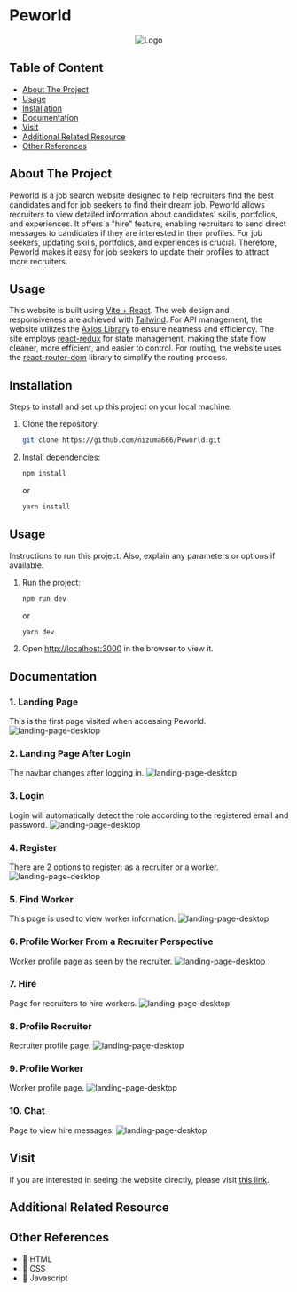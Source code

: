 # Peworld

<p align="center">
  <img src="src/assets/icons/logo-png.png" alt="Logo" />
</p>

## Table of Content

- [About The Project](#about-the-project)
- [Usage](#usage)
- [Installation](#installation)
- [Documentation](#documentation)
- [Visit](#visit)
- [Additional Related Resource](#additional-related-resource)
- [Other References](#other-references)

## About The Project
Peworld is a job search website designed to help recruiters find the best candidates and for job seekers to find their dream job. Peworld allows recruiters to view detailed information about candidates' skills, portfolios, and experiences. It offers a "hire" feature, enabling recruiters to send direct messages to candidates if they are interested in their profiles. For job seekers, updating skills, portfolios, and experiences is crucial. Therefore, Peworld makes it easy for job seekers to update their profiles to attract more recruiters.

## Usage
This website is built using [Vite + React](https://vitejs.dev/). The web design and responsiveness are achieved with [Tailwind](https://tailwindcss.com/). For API management, the website utilizes the [Axios Library](https://axios-http.com/) to ensure neatness and efficiency. The site employs [react-redux](https://react-redux.js.org/) for state management, making the state flow cleaner, more efficient, and easier to control. For routing, the website uses the [react-router-dom](https://reactrouter.com/en/main) library to simplify the routing process.

## Installation

Steps to install and set up this project on your local machine.

1. Clone the repository:
    ```bash
    git clone https://github.com/nizuma666/Peworld.git
    ```
2. Install dependencies:
    ```bash
    npm install
    ```
    or
    ```bash
    yarn install
    ```

## Usage

Instructions to run this project. Also, explain any parameters or options if available.

1. Run the project:
    ```bash
    npm run dev
    ```
    or
    ```bash
    yarn dev
    ```
2. Open [http://localhost:3000](http://localhost:3000) in the browser to view it.

## Documentation
### 1. Landing Page
This is the first page visited when accessing Peworld.
![landing-page-desktop](/public/doc-peworld/landing-page-before-login.png)
### 2. Landing Page After Login
The navbar changes after logging in.
![landing-page-desktop](public/doc-peworld/landing-page-after-login.png)
### 3. Login
Login will automatically detect the role according to the registered email and password.
![landing-page-desktop](public/doc-peworld/login.png)
### 4. Register
There are 2 options to register: as a recruiter or a worker.
![landing-page-desktop](public/doc-peworld/register-worker.png)
### 5. Find Worker
This page is used to view worker information.
![landing-page-desktop](public/doc-peworld/find-worker-after-login.png)
### 6. Profile Worker From a Recruiter Perspective
Worker profile page as seen by the recruiter.
![landing-page-desktop](public/doc-peworld/worker-profile-in-recuiter-accesss.png)
### 7. Hire
Page for recruiters to hire workers.
![landing-page-desktop](public/doc-peworld/send-hire.png)
### 8. Profile Recruiter
Recruiter profile page.
![landing-page-desktop](public/doc-peworld/profile-recruiter.png)
### 9. Profile Worker
Worker profile page.
![landing-page-desktop](public/doc-peworld/profile-worker.png)
### 10. Chat
Page to view hire messages.
![landing-page-desktop](public/doc-peworld/receive-hire-message-in-worker-access.png)

## Visit
If you are interested in seeing the website directly, please visit [this link](https://crud-react-tailwind-roan.vercel.app/).

## Additional Related Resource

## Other References
- :rocket: HTML
- :rocket: CSS
- :rocket: Javascript

